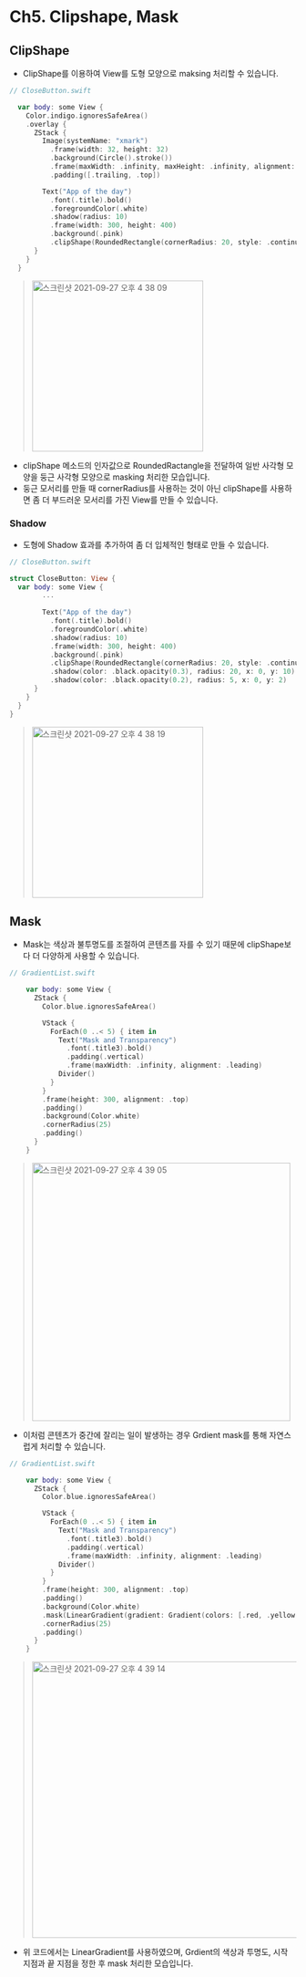 # Ch5. Clipshape, Mask

## ClipShape
- ClipShape를 이용하여 View를 도형 모양으로 maksing 처리할 수 있습니다.

```swift
// CloseButton.swift

  var body: some View {
    Color.indigo.ignoresSafeArea()
    .overlay {
      ZStack {
        Image(systemName: "xmark")
          .frame(width: 32, height: 32)
          .background(Circle().stroke())
          .frame(maxWidth: .infinity, maxHeight: .infinity, alignment: .topTrailing)
          .padding([.trailing, .top])

        Text("App of the day")
          .font(.title).bold()
          .foregroundColor(.white)
          .shadow(radius: 10)
          .frame(width: 300, height: 400)
          .background(.pink)
          .clipShape(RoundedRectangle(cornerRadius: 20, style: .continuous))
      }
    }
  }
```
> <img width="300" alt="스크린샷 2021-09-27 오후 4 38 09" src="https://user-images.githubusercontent.com/59811450/134865948-f36c0669-fc21-4612-b43e-4831115c8598.png">

- clipShape 메소드의 인자값으로 RoundedRactangle을 전달하여 일반 사각형 모양을 둥근 사각형 모양으로 masking 처리한 모습입니다.
- 둥근 모서리를 만들 때 cornerRadius를 사용하는 것이 아닌 clipShape를 사용하면 좀 더 부드러운 모서리를 가진 View를 만들 수 있습니다.

### Shadow

- 도형에 Shadow 효과를 추가하여 좀 더 입체적인 형태로 만들 수 있습니다.

```swift
// CloseButton.swift

struct CloseButton: View {
  var body: some View {
        ...
        
        Text("App of the day")
          .font(.title).bold()
          .foregroundColor(.white)
          .shadow(radius: 10)
          .frame(width: 300, height: 400)
          .background(.pink)
          .clipShape(RoundedRectangle(cornerRadius: 20, style: .continuous))
          .shadow(color: .black.opacity(0.3), radius: 20, x: 0, y: 10)
          .shadow(color: .black.opacity(0.2), radius: 5, x: 0, y: 2)
      }
    }
  }
}
```
> <img width="300" alt="스크린샷 2021-09-27 오후 4 38 19" src="https://user-images.githubusercontent.com/59811450/134865983-b50a2d11-de4b-484b-8f5b-c82507e1be52.png">

## Mask
- Mask는 색상과 불투명도를 조절하여 콘텐츠를 자를 수 있기 때문에 clipShape보다 더 다양하게 사용할 수 있습니다.

```swift
// GradientList.swift

    var body: some View {
      ZStack {
        Color.blue.ignoresSafeArea()

        VStack {
          ForEach(0 ..< 5) { item in
            Text("Mask and Transparency")
              .font(.title3).bold()
              .padding(.vertical)
              .frame(maxWidth: .infinity, alignment: .leading)
            Divider()
          }
        }
        .frame(height: 300, alignment: .top)
        .padding()
        .background(Color.white)
        .cornerRadius(25)
        .padding()
      }
    }
```
> <img width="453" alt="스크린샷 2021-09-27 오후 4 39 05" src="https://user-images.githubusercontent.com/59811450/134866021-e93c77fd-e7de-4bb9-9173-b23f82f4c026.png">

- 이처럼 콘텐츠가 중간에 잘리는 일이 발생하는 경우 Grdient mask를 통해 자연스럽게 처리할 수 있습니다.

```swift
// GradientList.swift

    var body: some View {
      ZStack {
        Color.blue.ignoresSafeArea()

        VStack {
          ForEach(0 ..< 5) { item in
            Text("Mask and Transparency")
              .font(.title3).bold()
              .padding(.vertical)
              .frame(maxWidth: .infinity, alignment: .leading)
            Divider()
          }
        }
        .frame(height: 300, alignment: .top)
        .padding()
        .background(Color.white)
        .mask(LinearGradient(gradient: Gradient(colors: [.red, .yellow.opacity(0.8), .green.opacity(0)]), startPoint: .top, endPoint: .bottom))
        .cornerRadius(25)
        .padding()
      }
    }
```
 > <img width="485" alt="스크린샷 2021-09-27 오후 4 39 14" src="https://user-images.githubusercontent.com/59811450/134866111-41958808-9ec5-48c2-b3c0-30355c79b0ec.png">

- 위 코드에서는 LinearGradient를 사용하였으며, Grdient의 색상과 투명도, 시작 지점과 끝 지점을 정한 후 mask 처리한 모습입니다.
